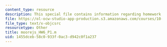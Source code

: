 ```yaml
---
content_type: resource
description: This special file contains information regarding homework 6 p1 code.
file: https://ol-ocw-studio-app-production.s3.amazonaws.com/courses/10-34-numerical-methods-applied-to-chemical-engineering-fall-2015/1455dceb58c0933f0ac3d942c0f1a237_moorejs_HW6_P1.m
file_type: text/x-objcsrc
resourcetype: Other
title: moorejs_HW6_P1.m
uid: 1455dceb-58c0-933f-0ac3-d942c0f1a237
---
```

